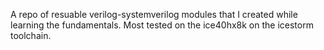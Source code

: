 A repo of resuable verilog-systemverilog modules that I created while learning the fundamentals. Most tested on the ice40hx8k on the icestorm toolchain. 
